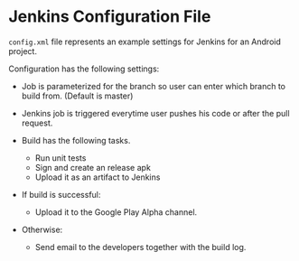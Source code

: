 # Jenkins Configuration File

`config.xml` file represents an example settings for Jenkins for an Android project.

Configuration has the following settings:

- Job is parameterized for the branch so user can enter which branch to build from. (Default is master)

- Jenkins job is triggered everytime user pushes his code or after the pull request.

- Build has the following tasks.
  - Run unit tests
  - Sign and create an release apk
  - Upload it as an artifact to Jenkins
 
- If build is successful:
  - Upload it to the Google Play Alpha channel.
- Otherwise: 
  - Send email to the developers together with the build log.
